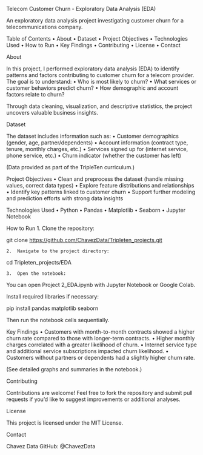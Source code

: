 Telecom Customer Churn - Exploratory Data Analysis (EDA)

An exploratory data analysis project investigating customer churn for a telecommunications company.

Table of Contents
	•	About
	•	Dataset
	•	Project Objectives
	•	Technologies Used
	•	How to Run
	•	Key Findings
	•	Contributing
	•	License
	•	Contact

About

In this project, I performed exploratory data analysis (EDA) to identify patterns and factors contributing to customer churn for a telecom provider.
The goal is to understand:
	•	Who is most likely to churn?
	•	What services or customer behaviors predict churn?
	•	How demographic and account factors relate to churn?

Through data cleaning, visualization, and descriptive statistics, the project uncovers valuable business insights.

Dataset

The dataset includes information such as:
	•	Customer demographics (gender, age, partner/dependents)
	•	Account information (contract type, tenure, monthly charges, etc.)
	•	Services signed up for (internet service, phone service, etc.)
	•	Churn indicator (whether the customer has left)

(Data provided as part of the TripleTen curriculum.)

Project Objectives
	•	Clean and preprocess the dataset (handle missing values, correct data types)
	•	Explore feature distributions and relationships
	•	Identify key patterns linked to customer churn
	•	Support further modeling and prediction efforts with strong data insights

Technologies Used
	•	Python
	•	Pandas
	•	Matplotlib
	•	Seaborn
	•	Jupyter Notebook

How to Run
	1.	Clone the repository:

git clone https://github.com/ChavezData/Tripleten_projects.git

	2.	Navigate to the project directory:

cd Tripleten_projects/EDA

	3.	Open the notebook:

You can open Project 2_EDA.ipynb with Jupyter Notebook or Google Colab.

Install required libraries if necessary:

pip install pandas matplotlib seaborn

Then run the notebook cells sequentially.

Key Findings
	•	Customers with month-to-month contracts showed a higher churn rate compared to those with longer-term contracts.
	•	Higher monthly charges correlated with a greater likelihood of churn.
	•	Internet service type and additional service subscriptions impacted churn likelihood.
	•	Customers without partners or dependents had a slightly higher churn rate.

(See detailed graphs and summaries in the notebook.)

Contributing

Contributions are welcome!
Feel free to fork the repository and submit pull requests if you’d like to suggest improvements or additional analyses.

License

This project is licensed under the MIT License.

Contact

Chavez Data
GitHub: @ChavezData
